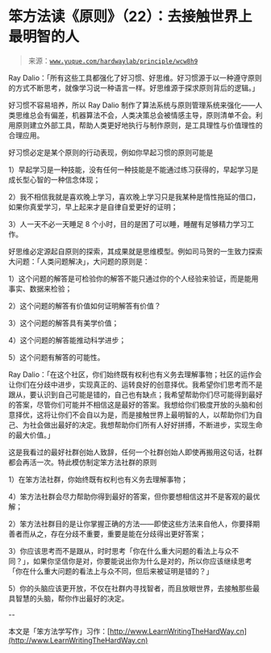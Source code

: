 # 笨方法读《原则》（22）：去接触世界上最明智的人

> 来源：[`www.yuque.com/hardwaylab/principle/wcw8h9`](https://www.yuque.com/hardwaylab/principle/wcw8h9)



Ray Dalio：「所有这些工具都强化了好习惯、好思维。好习惯源于以一种遵守原则的方式不断思考，就像学习说一种语言一样。好思维源于探求原则背后的逻辑。」 

好习惯不容易培养，所以 Ray Dalio 制作了算法系统与原则管理系统来强化——人类思维总会有偏差，机器算法不会，人类决策总会被情感主导，原则清单不会。利用原则建立外部工具，帮助人类更好地执行与制作原则，是工具理性与价值理性的合理应用。 

好习惯必定是某个原则的行动表现，例如你早起习惯的原则可能是 

1）早起学习是一种技能，没有任何一种技能是不能通过练习获得的，早起学习是成长型心智的一种信念体现； 

2）我不相信我就是喜欢晚上学习，喜欢晚上学习只是我某种是惰性拖延的借口，如果你真爱学习，早上起来才是自律自爱更好的证明； 

3）人一天不必一天睡足 8 个小时，目的是困了可以睡，睡醒有足够精力学习工作。 

好思维必定源起自原则的探索，其成果就是思维模型。例如司马贺的一生致力探索大问题：「人类问题解决」，大问题的原则是： 

1）这个问题的解答是可检验你的解答不能只通过你的个人经验来验证，而是能用事实、数据来检验； 

2）这个问题的解答有价值如何证明解答有价值？ 

3）这个问题的解答具有美学价值； 

4）这个问题的解答能推动科学进步； 

5）这个问题有解答的可能性。 

Ray Dalio：「在这个社区，你们始终既有权利也有义务去理解事物；社区的运作会让你们在分歧中进步，实现真正的、运转良好的创意择优。我希望你们思考而不是跟从，要认识到自己可能是错的，自己也有缺点；我希望帮助你们尽可能得到最好的答案，尽管你们可能并不相信这是最好的答案。我想给你们极度开放的头脑和创意择优，这将让你们不会自以为是，而是接触世界上最明智的人，以帮助你们为自己、为社会做出最好的决定。我想帮助你们所有人好好拼搏，不断进步，实现生命的最大价值。」 

这是我看过的最好社群创始人致辞，任何一个社群创始人即使再搬用这句话，社群都会再活一次。特此模仿制定笨方法社群的原则 

1）在笨方法社群，你始终既有权利也有义务去理解事物； 

4）笨方法社群会尽力帮助你得到最好的答案，但你要想相信这并不是客观的最优解； 

2）笨方法社群目的是让你掌握正确的方法——即使这些方法来自他人，你要择期善者而从之，存在分歧不重要，重要是能在分歧得出更好答案； 

3）你应该思考而不是跟从，时时思考「你在什么重大问题的看法上与众不同？」，如果你坚信你是对，你要能说出你为什么是对的，所以你应该继续思考「你在什么重大问题的看法上与众不同，但后来被证明是错的？」 

5）你的头脑应该更开放，不仅在社群内寻找智者，而且放眼世界，去接触那些最具智慧的头脑，帮你作出最好的决定。 

-- 

本文是「笨方法学写作」习作：[http://www.LearnWritingTheHardWay.cn](http://www.LearnWritingTheHardWay.cn)